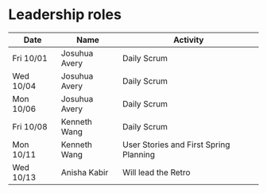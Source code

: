 # Leadership roles

| Date      | Name              | Activity                                               |
|-----------|-------------------|--------------------------------------------------------|
| Fri 10/01 | Josuhua Avery     | Daily Scrum                                            | 
| Wed 10/04 | Josuhua Avery     | Daily Scrum                                            | 
| Mon 10/06 | Josuhua Avery     | Daily Scrum                                            | 
| Fri 10/08 | Kenneth Wang      | Daily Scrum                                            |
| Mon 10/11 | Kenneth Wang      | User Stories and First Spring Planning                                  | 
| Wed 10/13 | Anisha Kabir     | Will lead the Retro                                          | 
